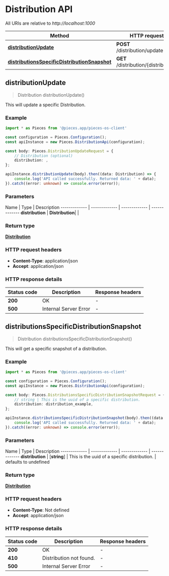 # Distribution API

All URIs are relative to *http://localhost:1000*

Method | HTTP request
------------- | -------------
[**distributionUpdate**](DistributionApi#distributionupdate) | **POST** /distribution/update
[**distributionsSpecificDistributionSnapshot**](DistributionApi#distributionsspecificdistributionsnapshot) | **GET** /distribution/\{distribution\}


## **distributionUpdate**
> Distribution distributionUpdate()

This will update a specific Distribution.

### Example

```typescript
import * as Pieces from '@pieces.app/pieces-os-client'

const configuration = Pieces.Configuration();
const apiInstance = new Pieces.DistributionApi(configuration);

const body: Pieces.DistributionUpdateRequest = {
    // Distribution (optional)
    distribution: ,
};

apiInstance.distributionUpdate(body).then((data: Distribution) => {
    console.log('API called successfully. Returned data: ' + data);
}).catch((error: unknown) => console.error(error));
```

### Parameters

Name | Type | Description
------------- | ------------- | ------------- | -------------
 **distribution** | **Distribution**|  |


### Return type

[**Distribution**](../models/Distribution)

### HTTP request headers

- **Content-Type**: application/json
- **Accept**: application/json


### HTTP response details
| Status code | Description | Response headers
|-------------|-------------|------------------
**200** | OK |  -  |
**500** | Internal Server Error |  -  |

## **distributionsSpecificDistributionSnapshot**
> Distribution distributionsSpecificDistributionSnapshot()

This will get a specific snapshot of a distribution.

### Example

```typescript
import * as Pieces from '@pieces.app/pieces-os-client'

const configuration = Pieces.Configuration();
const apiInstance = new Pieces.DistributionApi(configuration);

const body: Pieces.DistributionsSpecificDistributionSnapshotRequest = {
    // string | This is the uuid of a specific distribution.
    distribution: distribution_example,
};

apiInstance.distributionsSpecificDistributionSnapshot(body).then((data: Distribution) => {
    console.log('API called successfully. Returned data: ' + data);
}).catch((error: unknown) => console.error(error));
```

### Parameters

Name | Type | Description
------------- | ------------- | ------------- | -------------
 **distribution** | [**string**] | This is the uuid of a specific distribution. | defaults to undefined


### Return type

[**Distribution**](../models/Distribution)

### HTTP request headers

- **Content-Type**: Not defined
- **Accept**: application/json


### HTTP response details
| Status code | Description | Response headers
|-------------|-------------|------------------
**200** | OK |  -  |
**410** | Distribution not found. |  -  |
**500** | Internal Server Error |  -  |


